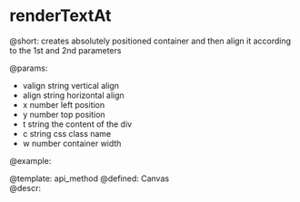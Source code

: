 renderTextAt
=============



@short:
	creates absolutely positioned container and then align it according to the 1st and 2nd parameters

@params:
- valign		string		vertical align
- align		string		horizontal align
- x		number		left position
- y		number		top position
- t		string		the content of the div
- c		string		css class name
- w		number		container width


	

@example:


@template:	api_method
@defined:	Canvas	
@descr:


